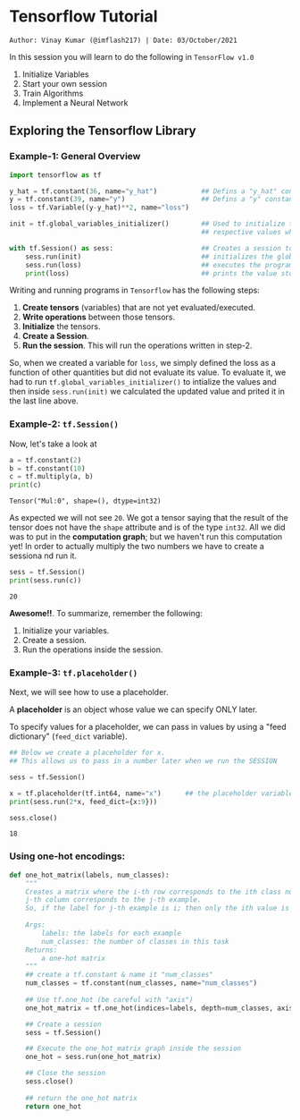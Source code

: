 <!-- ---
hide:
  - navigation # Hide navigation
  - toc        # Hide table of contents
--- -->

# Tensorflow Tutorial
`Author: Vinay Kumar (@imflash217) | Date: 03/October/2021`

<!-- ######################################################################################################### -->

In this session you will learn to do the following in `TensorFlow v1.0`

1. Initialize Variables
2. Start your own session
3. Train Algorithms
4. Implement a Neural Network

<!-- ######################################################################################################### -->

## Exploring the Tensorflow Library

### Example-1: General Overview

```python
import tensorflow as tf

y_hat = tf.constant(36, name="y_hat")           ## Defins a "y_hat" constant. Sets its value to 36
y = tf.constant(39, name="y")                   ## Defins a "y" constant. Sets its value to 39
loss = tf.Variable((y-y_hat)**2, name="loss")

init = tf.global_variables_initializer()        ## Used to initialize the variables with the
                                                ## respective values when "sess.run(init)" is called

with tf.Session() as sess:                      ## Creates a session to execute our program
    sess.run(init)                              ## initializes the global variables
    sess.run(loss)                              ## executes the program stored in "loss" variable
    print(loss)                                 ## prints the value stored in "loss" variable
```

Writing and running programs in `Tensorflow` has the following steps:

1. **Create tensors** (variables) that are not yet evaluated/executed.
2. **Write operations** between those tensors.
3. **Initialize** the tensors.
4. **Create a Session**.
5. **Run the session**. This will run the operations written in step-2.

So, when we created a variable for `loss`, we simply defined the loss as a function of other
quantities but did not evaluate its value. To evaluate it, we had to run 
`tf.global_variables_initializer()` to intialize the values and then inside `sess.run(init)`
we calculated the updated value and prited it in the last line above.

### Example-2: `tf.Session()`

Now, let's take a look at

```python
a = tf.constant(2)
b = tf.constant(10)
c = tf.multiply(a, b)
print(c)
```

```
Tensor("Mul:0", shape=(), dtype=int32)
```

As expected we will not see `20`. We got a tensor saying that the result of the tensor
does not have the `shape` attribute and is of the type `int32`. All we did was to put in
the **computation graph**; but we haven't run this computation yet! In order to actually 
multiply the two numbers we have to create a sessiona nd run it.

```python
sess = tf.Session()
print(sess.run(c))
```
```
20
```

**Awesome!!**. To summarize, remember the following:

1. Initialize your variables.
2. Create a session.
3. Run the operations inside the session.


### Example-3: `tf.placeholder()`

Next, we will see how to use a placeholder.

A **placeholder** is an object whose value we can specify ONLY later.

To specify values for a placeholder, we can pass in values by using a 
"feed dictionary" (`feed_dict` variable).

```python
## Below we create a placeholder for x.
## This allows us to pass in a number later when we run the SESSION

sess = tf.Session()

x = tf.placeholder(tf.int64, name="x")      ## the placeholder variable
print(sess.run(2*x, feed_dict={x:9}))

sess.close()
```
```
18
```

### Using one-hot encodings:

```python
def one_hot_matrix(labels, num_classes):
    """
    Creates a matrix where the i-th row corresponds to the ith class number.
    j-th column corresponds to the j-th example.
    So, if the label for j-th example is i; then only the ith value is 1 in j-th column
    
    Args:
        labels: the labels for each example
        num_classes: the number of classes in this task
    Returns:
        a one-hot matrix
    """
    ## create a tf.constant & name it "num_classes"
    num_classes = tf.constant(num_classes, name="num_classes")
    
    ## Use tf.one_hot (be careful with "axis")
    one_hot_matrix = tf.one_hot(indices=labels, depth=num_classes, axis=0)

    ## Create a session
    sess = tf.Session()

    ## Execute the one_hot_matrix graph inside the session
    one_hot = sess.run(one_hot_matrix)

    ## Close the session
    sess.close()
    
    ## return the one_hot matrix
    return one_hot

```
